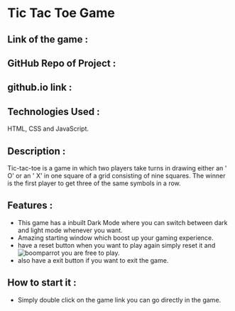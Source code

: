 # Tic Tac Toe Game

## Link of the game :


## GitHub Repo of Project :


## github.io link :


## Technologies Used : 
HTML, CSS and JavaScript.

## Description :
Tic-tac-toe is a game in which two players take turns in drawing either an ' O' or an ' X' in one square of a grid consisting of nine squares.
The winner is the first player to get three of the same symbols in a row.

## Features :
* This game has a inbuilt Dark Mode where you can switch between dark and light mode whenever you want.
* Amazing starting window which boost up your gaming experience.
* have a reset button when you want to play again simply reset it and ![boomparrot](https://user-images.githubusercontent.com/80172228/134662752-40cb6d94-4d1d-4f66-a38f-4af417228f68.gif) you are free to play.
* also have a exit button if you want to exit the game.

## How to start it :
* Simply double click on the game link you can go directly in the game.
